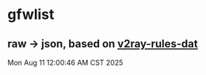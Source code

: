# gfwlist
## raw -> json, based on [v2ray-rules-dat](https://github.com/Loyalsoldier/v2ray-rules-dat)
Mon Aug 11 12:00:46 AM CST 2025

